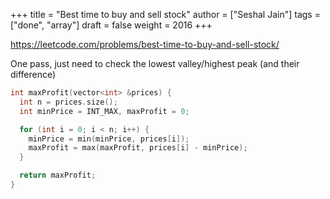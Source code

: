 +++
title = "Best time to buy and sell stock"
author = ["Seshal Jain"]
tags = ["done", "array"]
draft = false
weight = 2016
+++

<https://leetcode.com/problems/best-time-to-buy-and-sell-stock/>

One pass, just need to check the lowest valley/highest peak (and their difference)

```cpp
int maxProfit(vector<int> &prices) {
  int n = prices.size();
  int minPrice = INT_MAX, maxProfit = 0;

  for (int i = 0; i < n; i++) {
    minPrice = min(minPrice, prices[i]);
    maxProfit = max(maxProfit, prices[i] - minPrice);
  }

  return maxProfit;
}
```
